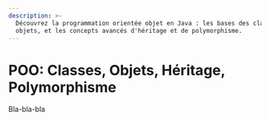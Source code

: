 ```yaml
---
description: >-
  Découvrez la programmation orientée objet en Java : les bases des classes et
  objets, et les concepts avancés d'héritage et de polymorphisme.
---
```


# POO: Classes, Objets, Héritage, Polymorphisme

Bla-bla-bla
